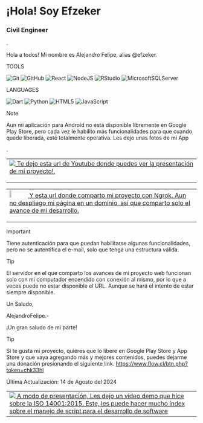 # ¡Hola! Soy Efzeker
### Civil Engineer



.


Hola a todos! Mi nombre es Alejandro Felipe, alias @efzeker.
<p></p>
<p></p>
TOOLS

![Git](https://img.shields.io/badge/git-%23F05033.svg?style=for-the-badge&logo=git&logoColor=white)
![GitHub](https://img.shields.io/badge/github-%23121011.svg?style=for-the-badge&logo=github&logoColor=white)
![React](https://img.shields.io/badge/react-%2320232a.svg?style=for-the-badge&logo=react&logoColor=%2361DAFB)
![NodeJS](https://img.shields.io/badge/node.js-6DA55F?style=for-the-badge&logo=node.js&logoColor=white)
![RStudio](https://img.shields.io/badge/RStudio-4285F4?style=for-the-badge&logo=rstudio&logoColor=white)
![MicrosoftSQLServer](https://img.shields.io/badge/Microsoft%20SQL%20Server-CC2927?style=for-the-badge&logo=microsoft%20sql%20server&logoColor=white)

<p></p>
LANGUAGES

![Dart](https://img.shields.io/badge/dart-%230175C2.svg?style=for-the-badge&logo=dart&logoColor=white)
![Python](https://img.shields.io/badge/python-3670A0?style=for-the-badge&logo=python&logoColor=ffdd54)
![HTML5](https://img.shields.io/badge/html5-%23E34F26.svg?style=for-the-badge&logo=html5&logoColor=white)
![JavaScript](https://img.shields.io/badge/javascript-%23323330.svg?style=for-the-badge&logo=javascript&logoColor=%23F7DF1E)
  
  

<p></p>
<p></p>
<p></p>

> [!NOTE]
> Aun mi aplicación para Android no está disponible libremente en Google Play Store, pero cada vez le habilito más funcionalidades para que cuando quede liberada, esté totalmente operativa. Les dejo unas fotos de mi App

.




<table style="width:100%">
<tr>
<td>
<a href="https://www.youtube.com/watch?v=rhlFx0Cr6Mk">
<img src="https://img.shields.io/badge/YouTube-%23FF0000.svg?style=for-the-badge&logo=YouTube&logoColor=white"/>
  Te dejo esta url de Youtube donde puedes ver la presentación de mi proyecto!.
</a>
  <p></p>
</td>
</tr>
</table>

<table style="width:100%">
<tr>
<td>
<a href="https://6dcf-2800-150-14b-1dae-2c94-8d12-71e9-f396.ngrok-free.app/">
  <img src="https://s4-recruiting.cdn.greenhouse.io/external_greenhouse_job_boards/logos/400/626/900/original/ngrok-blue-lrg.png?1635367310"  width=10% height=5%/>
  Y esta url donde comparto mi proyecto con Ngrok. Aun no despliego mi página en un dominio, así que comparto solo el avance de mi desarrollo.<p></p>
  <p></p>
    </a>
</td>
</tr>
</table>

> [!IMPORTANT]
>Tiene autenticación para que puedan habilitarse algunas funcionalidades, pero no se autentifica el e-mail, solo que tenga una estructura válida.

> [!TIP]
> El servidor en el que comparto los avances de mi proyecto web funcionan solo con mi computador encendido con conexión al mismo, por lo que a veces puede no estar disponible el URL. Aunque se hará el intento de estar siempre disponible.

Un Saludo,

<p></p>

AlejandroFelipe.-




<p></p>
<p></p>


¡Un gran saludo de mi parte!


<p></p>

<table style="width:100%">
<tr>
<td>
<a href="https://youtu.be/ay1lwfjIGgM?si=H2Rd1cnMQHrbhtyr">
<img src="https://img.shields.io/badge/YouTube-%23FF0000.svg?style=for-the-badge&logo=YouTube&logoColor=white"/>
A modo de presentación, Les dejo un video demo que hice sobre la ISO 14001:2015.
Este, les puede hacer mucho índex sobre el manejo de script para el desarrollo de software
</a>
</tr>
</td>


<p></p>

> [!TIP]
> Si te gusta mi proyecto, quieres que lo libere en Google Play Store y App Store y que vaya agregando más y mejores contenidos, puedes dejarme una donación presionando el siguiente link.
> https://www.flow.cl/btn.php?token=chk33hl



Última Actualización: 14 de Agosto del 2024
